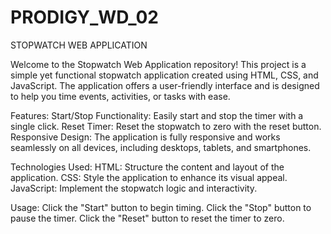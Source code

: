 # PRODIGY_WD_02
STOPWATCH WEB APPLICATION

Welcome to the Stopwatch Web Application repository! This project is a simple yet functional stopwatch application created using HTML, CSS, and JavaScript. The application offers a user-friendly interface and is designed to help you time events, activities, or tasks with ease.

Features:
Start/Stop Functionality: Easily start and stop the timer with a single click.
Reset Timer: Reset the stopwatch to zero with the reset button.
Responsive Design: The application is fully responsive and works seamlessly on all devices, including desktops, tablets, and smartphones.

Technologies Used:
HTML: Structure the content and layout of the application.
CSS: Style the application to enhance its visual appeal.
JavaScript: Implement the stopwatch logic and interactivity.

Usage:
Click the "Start" button to begin timing.
Click the "Stop" button to pause the timer.
Click the "Reset" button to reset the timer to zero.
